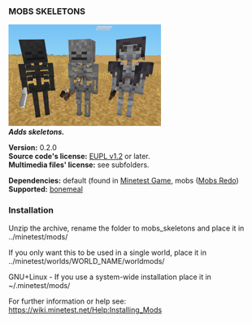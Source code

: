 ### MOBS SKELETONS
![Mob Skeletons' screenshot](screenshot.png)  
**_Adds skeletons._**

**Version:** 0.2.0  
**Source code's license:** [EUPL v1.2][1] or later.  
**Multimedia files' license:** see subfolders.

**Dependencies:** default (found in [Minetest Game][2], mobs ([Mobs Redo][3])  
**Supported:** [bonemeal][4]


### Installation

Unzip the archive, rename the folder to mobs_skeletons and place it in  
../minetest/mods/

If you only want this to be used in a single world, place it in  
../minetest/worlds/WORLD_NAME/worldmods/

GNU+Linux - If you use a system-wide installation place it in  
~/.minetest/mods/

For further information or help see:  
https://wiki.minetest.net/Help:Installing_Mods


[1]: https://eur-lex.europa.eu/legal-content/EN/TXT/?uri=CELEX:32017D0863
[2]: https://github.com/minetest/minetest_game
[3]: https://forum.minetest.net/viewtopic.php?t=9917
[4]: https://forum.minetest.net/viewtopic.php?t=16446

